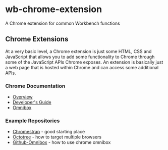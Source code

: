 # wb-chrome-extension
A Chrome extension for common Workbench functions

## Chrome Extensions
At a very basic level, a Chrome extension is just some HTML, CSS and JavaScript that allows you to add some functionality to Chrome through some of the JavaScript APIs Chrome exposes. An extension is basically just a web page that is hosted within Chrome and can access some additional APIs.

### Chrome Documentation
* [Overview](https://developer.chrome.com/extensions/overview)
* [Developer's Guide](https://developer.chrome.com/extensions/devguide)
* [Omnibox](https://developer.chrome.com/extensions/omnibox)

### Example Repositories
* [Chromestrap](https://github.com/myurasov/Chromestrap) - good starting place
* [Octotree](https://github.com/buunguyen/octotree) - how to target multiple browsers
* [Github-Omnibox](https://github.com/ProLoser/Github-Omnibox) - how to use chrome omnibox
